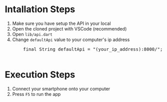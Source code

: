 # Intallation Steps

<ol>
  <li>Make sure you have setup the API in your local</li>
  <li>Open the cloned project with VSCode (recommended)</li>
  <li>Open <code>lib/api.dart</code></li>
  <li>Change <code>defaultApi</code> value to your computer's ip address
  <pre>
    final String defaultApi = "(your_ip_address):8000/";
  </pre>
  </li>
</ol>

# Execution Steps

<ol>
  <li>Connect your smartphone onto your computer</li>
  <li>Press <code>F5</code> to run the app</li>
</ol>

